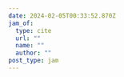 ```yaml
---
date: 2024-02-05T00:33:52.870Z
jam_of:
  type: cite
  url: ""
  name: ""
  author: ""
post_type: jam
---
```


